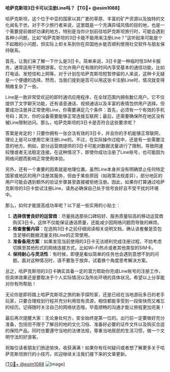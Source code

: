 **哈萨克斯坦3日卡可以注册Line吗？【TG💪+ @esim1088】**

哈萨克斯坦，这个位于中亚的国家以其广袤的草原、丰富的矿产资源以及独特的文化闻名于世。对于不少旅行者来说，这里既是一个充满异域风情的目的地，也是一个需要提前做好功课的地方。特别是当你计划前往哈萨克斯坦旅行时，可能会遇到各种小问题，比如“哈萨克斯坦的3日卡能不能用来注册Line？”这听起来可能是个不起眼的小问题，但实际上却关系到你在异国他乡能否顺利使用社交软件与朋友保持联系。

首先，让我们来了解一下什么是3日卡。简单来说，3日卡是一种临时性SIM卡服务，通常适用于短期游客。它允许用户在有限的时间内享受基本的通信功能，比如打电话、发短信和上网等。对于计划在哈萨克斯坦短暂停留的人来说，这种卡无疑是一个便捷的选择。然而，当我们提到是否可以用这张卡注册Line时，情况就变得稍微复杂了一些。

Line是一款非常受欢迎的即时通讯应用程序，在全球范围内拥有数亿用户。它不仅提供了文字聊天功能，还有语音通话、视频通话以及丰富的表情包供用户选择。但要成功注册并正常使用Line，你需要满足几个条件：首先，必须有一个有效的手机号码；其次，你的设备需要能够正常连接互联网；最后，还需要确保所在地区没有被Line限制访问。那么，哈萨克斯坦的3日卡是否符合这些要求呢？

答案是肯定的！只要你拥有一张合法有效的3日卡，并且你的手机能够正常联网，理论上是可以使用它来注册Line的。不过，在实际操作过程中，还是有一些需要注意的地方。例如，部分运营商提供的3日卡可能对数据流量进行了限制，导致网速较慢或者无法稳定连接。在这种情况下，即使你成功注册了Line账号，也可能因为网络问题而影响正常使用体验。

另外，还有一个重要的因素就是地理位置。虽然Line本身并没有明确禁止任何特定国家或地区的用户注册其服务，但由于某些原因（如政策法规差异），部分地区的用户可能会遇到额外的验证步骤甚至直接被拒绝注册。因此，如果你打算通过哈萨克斯坦的3日卡尝试注册Line，请务必确保自己处于信号良好且不受干扰的环境中。

那么，如何才能提高成功率呢？以下是一些实用的小贴士：

1. **选择信誉良好的运营商**：尽量挑选那些口碑较好、服务质量较高的移动运营商购买3日卡。这样不仅能保证通话质量，还能减少因网络问题而导致的麻烦。
2. **检查套餐内容**：在选购3日卡之前仔细阅读相关说明文档，确认该套餐是否包含足够的数据流量支持Line的正常使用。
3. **准备备用方案**：如果发现当前使用的3日卡无法顺利完成注册过程，不妨考虑切换至其他形式的网络连接方式，比如Wi-Fi热点或者其他类型的SIM卡。
4. **保持耐心与灵活性**：有时候，即便是看似简单的任务也会遇到意想不到的问题。面对这种情况时，请不要急于放弃，试着换个角度思考解决方案。

总之，哈萨克斯坦的3日卡确实具备一定的潜力帮助你完成Line账号的注册工作，但具体效果还是要取决于个人实际情况以及所处环境的具体状况。希望以上分享能对你有所帮助！

无论你是即将踏上哈萨克斯坦之旅的新手探险家，还是已经在当地游玩多日的老手玩家，只要合理规划行程并充分利用现有资源，相信都能享受到一段愉快而又难忘的经历。记得随时关注自己的网络状态哦，毕竟顺畅的沟通才能让旅程更加完美！

最后再次提醒大家：无论身处何方，安全始终是第一位的。出行前一定要做好充分准备，包括但不限于了解目的地的文化习俗、准备好必要的证件文件以及购买合适的保险产品。同时也要遵守当地的法律法规，尊重当地居民的生活习惯，做一个文明守法的好游客。

祝每位读者朋友们旅途愉快，收获满满！如果你有任何疑问或者想了解更多关于哈萨克斯坦旅行的小技巧，欢迎继续关注我们接下来的文章更新。

[[TG💪+ @esim1088](https://t.me/s/esim1088) ![Image](https://i.postimg.cc/4NQfJmqS/Snipaste-2025-05-13-00-14-12.png)]